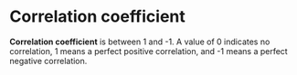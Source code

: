 ---
---
# Correlation coefficient

**Correlation coefficient** is between 1 and -1. A value of 0 indicates
no correlation, 1 means a perfect positive correlation, and -1 means a
perfect negative correlation.
